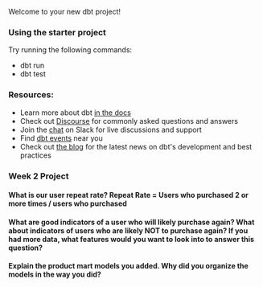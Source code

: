 Welcome to your new dbt project!

### Using the starter project

Try running the following commands:
- dbt run
- dbt test


### Resources:
- Learn more about dbt [in the docs](https://docs.getdbt.com/docs/introduction)
- Check out [Discourse](https://discourse.getdbt.com/) for commonly asked questions and answers
- Join the [chat](https://community.getdbt.com/) on Slack for live discussions and support
- Find [dbt events](https://events.getdbt.com) near you
- Check out [the blog](https://blog.getdbt.com/) for the latest news on dbt's development and best practices


### Week 2 Project

#### What is our user repeat rate? Repeat Rate = Users who purchased 2 or more times / users who purchased

#### What are good indicators of a user who will likely purchase again? What about indicators of users who are likely NOT to purchase again? If you had more data, what features would you want to look into to answer this question?

#### Explain the product mart models you added. Why did you organize the models in the way you did?
